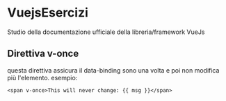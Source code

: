 # VuejsEsercizi

Studio della documentazione ufficiale della libreria/framework VueJs

## Direttiva v-once

questa direttiva assicura il data-binding sono una volta e poi non modifica più l'elemento.
esempio:

`<span v-once>This will never change: {{ msg }}</span>`
